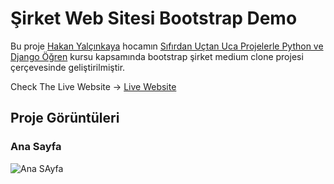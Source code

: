 # Şirket Web Sitesi Bootstrap Demo

Bu proje [Hakan Yalçınkaya](https://github.com/hakanyalcinkaya) hocamın [Sıfırdan Uçtan Uca Projelerle Python ve Django Öğren](https://www.udemy.com/course/full-stack-sifirdan-projelerle-uctan-uca-python-ve-django-egitimi/) kursu kapsamında bootstrap şirket medium clone projesi çerçevesinde geliştirilmiştir.

Check The Live Website -> [Live Website](https://taupe-semifreddo-032111.netlify.app/)

## Proje Görüntüleri

### Ana Sayfa

![Ana SAyfa](https://i.imgur.com/sQnQ9ou.png)
